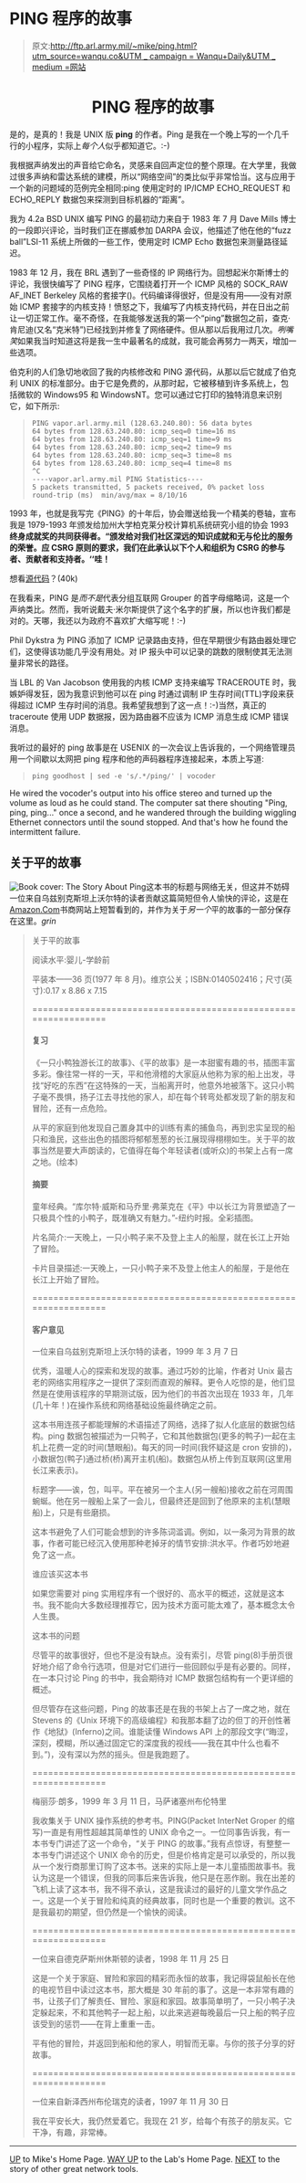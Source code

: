 # PING 程序的故事

> 原文:[http://ftp.arl.army.mil/~mike/ping.html?utm_source=wanqu.co&UTM _ campaign = Wanqu+Daily&UTM _ medium =网站](http://ftp.arl.army.mil/~mike/ping.html?utm_source=wanqu.co&utm_campaign=Wanqu+Daily&utm_medium=website)

<center>

# PING 程序的故事

</center>

是的，是真的！我是 UNIX 版 **ping** 的作者。Ping 是我在一个晚上写的一个几千行的小程序，实际上*每个人*似乎都知道它。:-)

我根据声纳发出的声音给它命名，灵感来自回声定位的整个原理。在大学里，我做过很多声纳和雷达系统的建模，所以“网络空间”的类比似乎非常恰当。这与应用于一个新的问题域的范例完全相同:ping 使用定时的 IP/ICMP ECHO_REQUEST 和 ECHO_REPLY 数据包来探测到目标机器的“距离”。

我为 4.2a BSD UNIX 编写 PING 的最初动力来自于 1983 年 7 月 Dave Mills 博士的一段即兴评论，当时我们正在挪威参加 DARPA 会议，他描述了他在他的“fuzz ball”LSI-11 系统上所做的一些工作，使用定时 ICMP Echo 数据包来测量路径延迟。

1983 年 12 月，我在 BRL 遇到了一些奇怪的 IP 网络行为。回想起米尔斯博士的评论，我很快编写了 PING 程序，它围绕着打开一个 ICMP 风格的 SOCK_RAW AF_INET Berkeley 风格的套接字()。代码编译得很好，但是没有用——没有对原始 ICMP 套接字的内核支持！愤怒之下，我编写了内核支持代码，并在日出之前让一切正常工作。毫不奇怪，在我能够发送我的第一个“ping”数据包之前，查克·肯尼迪(又名“克米特”)已经找到并修复了网络硬件。但从那以后我用过几次。*咧嘴笑*如果我当时知道这将是我一生中最著名的成就，我可能会再努力一两天，增加一些选项。

伯克利的人们急切地收回了我的内核修改和 PING 源代码，从那以后它就成了伯克利 UNIX 的标准部分。由于它是免费的，从那时起，它被移植到许多系统上，包括微软的 Windows95 和 WindowsNT。您可以通过它打印的独特消息来识别它，如下所示:

> ```
> PING vapor.arl.army.mil (128.63.240.80): 56 data bytes
> 64 bytes from 128.63.240.80: icmp_seq=0 time=16 ms
> 64 bytes from 128.63.240.80: icmp_seq=1 time=9 ms
> 64 bytes from 128.63.240.80: icmp_seq=2 time=9 ms
> 64 bytes from 128.63.240.80: icmp_seq=3 time=8 ms
> 64 bytes from 128.63.240.80: icmp_seq=4 time=8 ms
> ^C
> ----vapor.arl.army.mil PING Statistics----
> 5 packets transmitted, 5 packets received, 0% packet loss
> round-trip (ms)  min/avg/max = 8/10/16
> 
> ```

1993 年，也就是我写完《PING》的十年后，协会赠送给我一个精美的卷轴，宣布我是 1979-1993 年颁发给加州大学柏克莱分校计算机系统研究小组的协会 1993**终身成就奖的共同获得者。“颁发给对我们社区深远的知识成就和无与伦比的服务的荣誉。应 CSRG 原则的要求，我们在此承认以下个人和组织为 CSRG 的参与者、贡献者和支持者。‘‘哇！**

想看[源代码](http://ftp.arl.army.mil/pub/ping.shar)？(40k)

在我看来，PING 是*而不是*代表分组互联网 Grouper 的首字母缩略词，这是一个声纳类比。然而，我听说戴夫·米尔斯提供了这个名字的扩展，所以也许我们都是对的。天哪，我还以为政府不喜欢扩大缩写呢！:-)

Phil Dykstra 为 PING 添加了 ICMP 记录路由支持，但在早期很少有路由器处理它们，这使得该功能几乎没有用处。对 IP 报头中可以记录的跳数的限制使其无法测量非常长的路径。

当 LBL 的 Van Jacobson 使用我的内核 ICMP 支持来编写 TRACEROUTE 时，我嫉妒得发狂，因为我意识到他可以在 ping 时通过调制 IP 生存时间(TTL)字段来获得超过 ICMP 生存时间的消息。我希望我想到了这一点！:-)当然，真正的 traceroute 使用 UDP 数据报，因为路由器不应该为 ICMP 消息生成 ICMP 错误消息。

我听过的最好的 ping 故事是在 USENIX 的一次会议上告诉我的，一个网络管理员用一个间歇以太网把 ping 程序和他的声码器程序连接起来，本质上写道:

> ```
> ping goodhost | sed -e 's/.*/ping/' | vocoder
> 
> ```

He wired the vocoder's output into his office stereo and turned up the volume as loud as he could stand. The computer sat there shouting "Ping, ping, ping..." once a second, and he wandered through the building wiggling Ethernet connectors until the sound stopped. And that's how he found the intermittent failure.

## 关于平的故事

![Book cover: The Story About Ping](../Images/c277c5f7ff2ab9e673aa09d5405e83e5.png)这本书的标题与网络无关，但这并不妨碍一位来自乌兹别克斯坦上沃尔特的读者贡献这篇简短但令人愉快的评论，这是在[Amazon.Com](http://www.amazon.com/exec/obidos/ASIN/0140502416/o/)书商网站上短暂看到的，并作为关于*另一个*平的故事的一部分保存在这里。*grin*

> 关于平的故事
> 
> 阅读水平:婴儿-学龄前
> 
> 平装本——36 页(1977 年 8 月)。维京公关；ISBN:0140502416；尺寸(英寸):0.17 x 8.86 x 7.15
> 
> ================================================================
> 
> #### 复习
> 
> 《一只小鸭独游长江的故事》、《平的故事》是一本甜蜜有趣的书，插图丰富多彩。像往常一样的一天，平和他滑稽的大家庭从他称为家的船上出发，寻找“好吃的东西”在这特殊的一天，当船离开时，他意外地被落下。这只小鸭子毫不畏惧，扬子江去寻找他的家人，却在每个转弯处都发现了新的朋友和冒险，还有一点危险。
> 
> 从平的家庭到他发现自己置身其中的训练有素的捕鱼鸟，再到忠实呈现的船只和渔民，这些出色的插图将郁郁葱葱的长江展现得栩栩如生。关于平的故事当然是要大声朗读的，它值得在每个年轻读者(或听众)的书架上占有一席之地。(绘本)
> 
> #### 摘要
> 
> 童年经典。“库尔特·威斯和马乔里·弗莱克在《平》中以长江为背景塑造了一只极具个性的小鸭子，既准确又有魅力。”-纽约时报。全彩插图。
> 
> 片名简介:一天晚上，一只小鸭子来不及登上主人的船屋，就在长江上开始了冒险。
> 
> 卡片目录描述:一天晚上，一只小鸭子来不及登上他主人的船屋，于是他在长江上开始了冒险。
> 
> ================================================================
> 
> #### 客户意见
> 
> 一位来自乌兹别克斯坦上沃尔特的读者，1999 年 3 月 7 日
> 
> 优秀，温暖人心的探索和发现的故事。通过巧妙的比喻，作者对 Unix 最古老的网络实用程序之一提供了深刻而直观的解释。更令人吃惊的是，他们显然是在使用该程序的早期测试版，因为他们的书首次出现在 1933 年，几年(几十年！)在操作系统和网络基础设施最终确定之前。
> 
> 这本书用连孩子都能理解的术语描述了网络，选择了拟人化底层的数据包结构。ping 数据包被描述为一只鸭子，它和其他数据包(更多的鸭子)一起在主机上花费一定的时间(慧眼船)。每天的同一时间(我怀疑这是 cron 安排的)，小数据包(鸭子)通过桥(桥)离开主机(船)。数据包从桥上传到互联网(这里用长江来表示)。
> 
> 标题字——诶，包，叫平。平在被另一个主人(另一艘船)接收之前在河周围蜿蜒。他在另一艘船上呆了一会儿，但最终还是回到了他原来的主机(慧眼船)上，只是有些磨损。
> 
> 这本书避免了人们可能会想到的许多陈词滥调。例如，以一条河为背景的故事，作者可能已经沉入使用那种老掉牙的情节安排:洪水平。作者巧妙地避免了这一点。
> 
> 谁应该买这本书
> 
> 如果您需要对 ping 实用程序有一个很好的、高水平的概述，这就是这本书。我不能向大多数经理推荐它，因为技术方面可能太难了，基本概念太令人生畏。
> 
> 这本书的问题
> 
> 尽管平的故事很好，但也不是没有缺点。没有索引，尽管 ping(8)手册页很好地介绍了命令行选项，但是对它们进行一些回顾似乎是有必要的。同样，在一本只讨论 Ping 的书中，我会期待对 ICMP 数据包结构有一个更详细的概述。
> 
> 但尽管存在这些问题，Ping 的故事还是在我的书架上占了一席之地，就在 Stevens 的《Unix 环境下的高级编程》和我那本翻了边的但丁的开创性著作《地狱》(Inferno)之间。谁能读懂 Windows API 上的那段文字(“晦涩，深刻，模糊，所以通过固定它的深度我的视线——我在其中什么也看不到。”)，没有深以为然的摇头。但是我跑题了。
> 
> ================================================================
> 
> 梅丽莎·朗多，1999 年 3 月 11 日，马萨诸塞州布伦特里
> 
> 我收集关于 UNIX 操作系统的参考书。PING(Packet InterNet Groper 的缩写)一直是有用性超越其简单性的 UNIX 命令之一。一位同事告诉我，有一本书专门讲述了这一个命令，“关于 PING 的故事。”我有点惊讶，有整整一本书专门讲述这个 UNIX 命令的历史，但是价格肯定是可以承受的，所以我从一个发行商那里订购了这本书。送来的实际上是一本儿童插图故事书。我认为这是一个错误，但我的同事后来告诉我，他只是在恶作剧。我在出差的飞机上读了这本书，我不得不承认，这是我读过的最好的儿童文学作品之一。这是一个关于冒险和纯真的经典故事，同时也是一个重要的教训。这不是我最初的期望，但仍然是一个愉快的阅读。
> 
> ================================================================
> 
> 一位来自德克萨斯州休斯顿的读者，1998 年 11 月 25 日
> 
> 这是一个关于家庭、冒险和家园的精彩而永恒的故事，我记得袋鼠船长在他的电视节目中读过这本书，那大概是 30 年前的事了。这是一本非常有趣的书，让孩子们了解责任、冒险、家庭和家园。故事简单明了，一只小鸭子决定躲起来，不和其他鸭子一起上船，以此来逃避每晚最后一只上船的鸭子应该受到的惩罚——在背上重重一击。
> 
> 平有他的冒险，并返回到船和他的家人，明智而无辜。与你的孩子分享的好故事。
> 
> ================================================================
> 
> 一位来自新泽西州布伦瑞克的读者，1997 年 11 月 30 日
> 
> 我在平安长大，我仍然爱着它。我现在 21 岁，给每个有孩子的朋友买。它干净，有趣，非常棒。

* * *

[UP](http://ftp.arl.army.mil/~mike/) to Mike's Home Page.
[WAY UP](http://www.arl.army.mil/) to the Lab's Home Page.
[NEXT](http://ftp.arl.army.mil/~mike/ttcp.html) to the story of other great network tools.